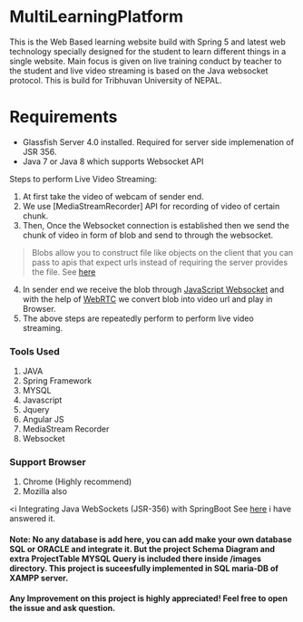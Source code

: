 # MultiLearningPlatform
This is the Web Based learning website build with Spring 5 and latest web technology specially designed for the student to learn different things in a single website. Main focus is given on live training conduct by teacher to the student and live video streaming is based on the Java websocket protocol. This is build for Tribhuvan University of NEPAL.
# Requirements
- Glassfish Server 4.0 installed. Required for server side implemenation of  JSR 356.
- Java 7 or Java 8 which supports Websocket API

Steps to perform Live Video Streaming:
1.    At first take the video of webcam of sender end.
2.    We use [MediaStreamRecorder] API for recording of video of certain chunk.
3.    Then, Once the Websocket connection is established then we send the chunk of video in form of blob and send to through the websocket.
> Blobs allow you to construct file like objects on the client that you can pass to apis that expect urls instead of requiring the server provides the file. See [here](https://www.javascripture.com/Blob)
4.   In sender end we receive the blob through [JavaScript Websocket](https://www.linode.com/docs/development/introduction-to-websockets/) and with the help of [WebRTC](https://en.wikipedia.org/wiki/WebRTC) we convert blob into video url and play in Browser.
5.  The above steps are repeatedly perform to perform live video streaming.
  
### Tools Used 
1.	JAVA
2.	Spring Framework
3.	MYSQL
4.	Javascript
5.	Jquery
6.	Angular JS
7.	MediaStream Recorder
8.	Websocket 
### Support Browser
1. Chrome (Highly recommend)
2. Mozilla also

<i Integrating Java WebSockets (JSR-356) with SpringBoot See [here](https://stackoverflow.com/a/51860211/7338066) i have answered it.</i>

#### Note: No any database is add here, you can add make your own database SQL or ORACLE and integrate it. But the project Schema Diagram and extra ProjectTable MYSQL Query is included there inside /images directory. This project is suceesfully implemented in SQL maria-DB of XAMPP server.

**Any Improvement on this project is highly appreciated! Feel free to open the issue and ask question.**
